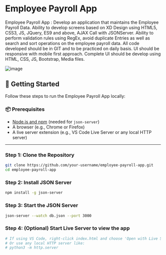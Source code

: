 # ﻿Employee Payroll App
Employee Payroll App : Develop an application that maintains the Employee
Payroll Data. Ability to develop screens based on XD Design using HTML5,
CSS3, JS, JQuery, ES9 and above, AJAX Call with JSONServer. Ability to
perform validation rules using RegEx, avoid duplicate Entries as well as
search and sort operations on the employee payroll data. All code developed
should be in GIT and to be practiced on daily basis. UI should be responsive
with mobile first approach. Complete UI should be develop using HTML, CSS,
JS, Bootstrap, Media files.

![image](https://github.com/user-attachments/assets/6e1e2516-5610-4a80-a0be-20ecc76d16ee)

## 🚀 Getting Started

Follow these steps to run the Employee Payroll App locally:

### 📦 Prerequisites

- [Node.js and npm](https://nodejs.org/) (needed for `json-server`)
- A browser (e.g., Chrome or Firefox)
- A live server extension (e.g., VS Code Live Server or any local HTTP server)

---

### Step 1: Clone the Repository

```bash
git clone https://github.com/your-username/employee-payroll-app.git
cd employee-payroll-app
```
### Step 2: Install JSON Server
```bash
npm install -g json-server
```

### Step 3: Start the JSON Server
```bash
json-server --watch db.json --port 3000
```

### Step 4: (Optional) Start Live Server to view the app
```bash
# If using VS Code, right-click index.html and choose 'Open with Live Server'
# Or use any local HTTP server like:
# python3 -m http.server
```
